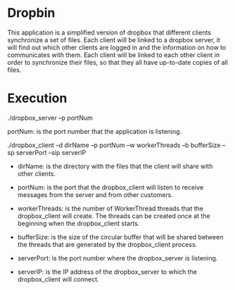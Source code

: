 # Dropbin

This application is a simplified version of dropbox that different clients synchronize a set of files.
Each client will be linked to a dropbox server, it will find out which other clients are logged in and the 
information on how to communicates with them. Each client will be linked to each other client in order to
synchronize their files, so that they all have up-to-date copies of all files.

# Execution

./dropbox_server –p portNum

portNum: is the port number that the application is listening.


./dropbox_client –d dirName –p portNum –w workerThreads –b bufferSize –sp
serverPort –sip serverIP

- dirName: is the directory with the files that the client will share with other clients.

- portNum: is the port that the dropbox_client will listen to receive messages from the server and from
other customers.

- workerThreads: is the number of WorkerThread threads that the dropbox_client will create.
The threads can be created once at the beginning when the dropbox_client starts.

- bufferSize: is the size of the circular buffer that will be shared between the threads 
that are generated by the dropbox_client process.

- serverPort: is the port number where the dropbox_server is listening.

- serverIP: is the IP address of the dropbox_server to which the dropbox_client will connect.
